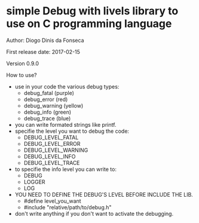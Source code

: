 # simple Debug with livels library to use on C programming language

 Author: Diogo Dinis da Fonseca
 
 First release date: 2017-02-15
 
 Version 0.9.0
 
 How to use?
 
 * use in your code the various debug types:
   * debug_fatal (purple)
   * debug_error (red)
   * debug_warning (yellow)
   * debug_info (green)
   * debug_trace (blue)
 * you can write formated strings like printf.
 * specifie the level you want to debug the code:
   * DEBUG_LEVEL_FATAL
   * DEBUG_LEVEL_ERROR
   * DEBUG_LEVEL_WARNING
   * DEBUG_LEVEL_INFO
   * DEBUG_LEVEL_TRACE
 * to specifie the info level you can write to:
   * DEBUG
   * LOGGER
   * LOG
 * YOU NEED TO DEFINE THE DEBUG'S LEVEL BEFORE INCLUDE THE LIB.
   * #define level_you_want
   * #include "relative/path/to/debug.h"
 * don't write anything if you don't want to activate the debugging.
 
